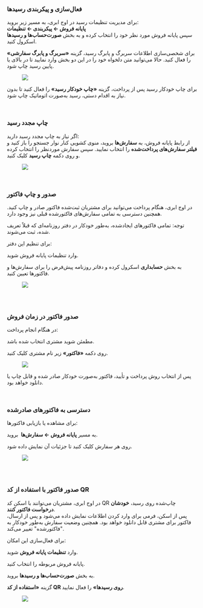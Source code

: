 <h3>فعال‌سازی و پیکربندی رسیدها</h3><p>برای مدیریت تنظیمات رسید در اوج ابری، به مسیر زیر بروید:<br><strong>پایانه فروش ← پیکربندی ← تنظیمات</strong><br>سپس پایانه فروش مورد نظر خود را انتخاب کرده و به بخش <strong>صورت‌حساب‌ها و رسیدها</strong> اسکرول کنید.</p><p>برای شخصی‌سازی اطلاعات سربرگ و پابرگ رسید، گزینه <strong>«سربرگ و پابرگ سفارشی»</strong> را فعال کنید. حالا می‌توانید متن دلخواه خود را در این دو بخش وارد نمایید تا در بالای یا پایین رسید چاپ شود.</p><figure class="image"><img src="https://hub.amootsoft.com/content/editor/cbbecc25-44f0-4b2e-98e5-6a5b15b96f8bCapture.JPG.jpg"></figure><p>برای چاپ خودکار رسید پس از پرداخت، گزینه <strong>«چاپ خودکار رسید»</strong> را فعال کنید تا بدون نیاز به اقدام دستی، رسید به‌صورت اتوماتیک چاپ شود.</p><p>&nbsp;</p><h3>چاپ مجدد رسید</h3><p>اگر نیاز به چاپ مجدد رسید دارید:<br>از رابط پایانه فروش، به <strong>سفارش‌ها</strong> بروید، منوی کشویی کنار نوار جستجو را باز کنید و <strong>فیلتر سفارش‌های پرداخت‌شده</strong> را انتخاب نمایید. سپس سفارش موردنظر را انتخاب کرده و روی دکمه <strong>چاپ رسید</strong> کلیک کنید.</p><figure class="image"><img src="https://hub.amootsoft.com/content/editor/f9d9796b-5c1c-455d-9545-381614c9bcb4Capture1.JPG.jpg"></figure><p>&nbsp;</p><h3>صدور و چاپ فاکتور</h3><p>در اوج ابری، هنگام پرداخت می‌توانید برای مشتریان ثبت‌شده فاکتور صادر و چاپ کنید. همچنین دسترسی به تمامی سفارش‌های فاکتورشده قبلی نیز وجود دارد.</p><p>توجه: تمامی فاکتورهای ایجادشده، به‌طور خودکار در دفتر روزنامه‌ای که قبلاً تعریف شده، ثبت می‌شوند.</p><p>برای تنظیم این دفتر:</p><p>وارد تنظیمات پایانه فروش شوید.</p><p>به بخش <strong>حسابداری</strong> اسکرول کرده و دفاتر روزنامه پیش‌فرض را برای سفارش‌ها و فاکتورها تعیین کنید.</p><figure class="image"><img src="https://hub.amootsoft.com/content/editor/eef28d2e-c4da-41a6-aee9-c14cd38afed9Capture.2JPG.JPG.jpg"></figure><h3>&nbsp;</h3><h3>صدور فاکتور در زمان فروش</h3><p>در هنگام انجام پرداخت:</p><p>مطمئن شوید مشتری انتخاب شده باشد.</p><p>روی دکمه <strong>«فاکتور»</strong> زیر نام مشتری کلیک کنید.</p><figure class="image"><img src="https://hub.amootsoft.com/content/editor/d9819b81-9fad-4f0f-82e0-7591326c57deCapture3.JPG.jpg"></figure><p>پس از انتخاب روش پرداخت و تأیید، فاکتور به‌صورت خودکار صادر شده و قابل چاپ یا دانلود خواهد بود.</p><p>&nbsp;</p><h3>دسترسی به فاکتورهای صادرشده</h3><p>برای مشاهده یا بازیابی فاکتورها:</p><p>به مسیر <strong>پایانه فروش ← سفارش‌ها&nbsp;</strong> بروید.</p><p>روی هر سفارش کلیک کنید تا جزئیات آن نمایش داده شود.</p><figure class="image"><img src="https://hub.amootsoft.com/content/editor/b55ccede-19d9-4717-adc2-bbb5216dacb5Capture4.JPG.jpg"></figure><h3>&nbsp;</h3><h3>صدور فاکتور با استفاده از کد QR</h3><p>در اوج ابری، مشتریان می‌توانند با اسکن کد QR چاپ‌شده روی رسید، <strong>خودشان درخواست فاکتور کنند</strong>.<br>پس از اسکن، فرمی برای وارد کردن اطلاعات نمایش داده می‌شود و پس از ارسال، فاکتور برای مشتری قابل دانلود خواهد بود. همچنین وضعیت سفارش به‌طور خودکار به "فاکتورشده" تغییر می‌کند.</p><p>برای فعال‌سازی این امکان:</p><p>وارد <strong>تنظیمات پایانه فروش</strong> شوید.</p><p>پایانه فروش مربوطه را انتخاب کنید.</p><p>به بخش <strong>صورت‌حساب‌ها و رسیدها</strong> بروید.</p><p>گزینه <strong>«استفاده از کد QR روی رسیدها»</strong> را فعال نمایید.</p><figure class="image"><img src="https://hub.amootsoft.com/content/editor/4759ca55-4a5a-4119-975c-c927e16e6911Capture5.JPG.jpg"></figure>